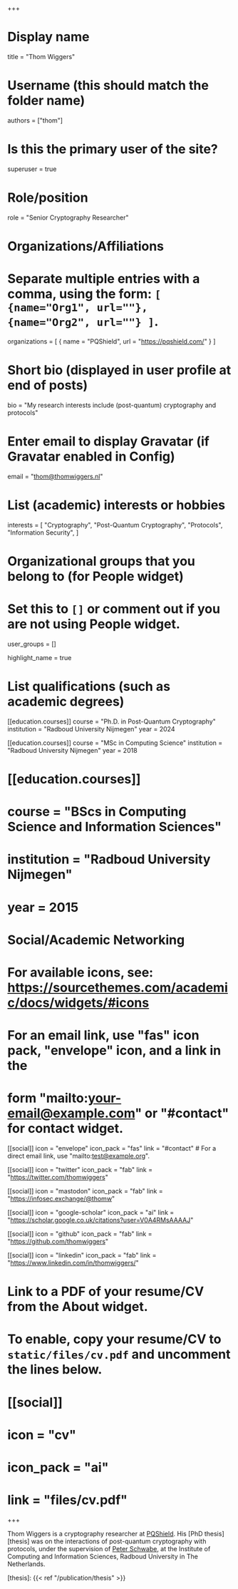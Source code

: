 +++
# Display name
title = "Thom Wiggers"

# Username (this should match the folder name)
authors = ["thom"]

# Is this the primary user of the site?
superuser = true

# Role/position
role = "Senior Cryptography Researcher"

# Organizations/Affiliations
#   Separate multiple entries with a comma, using the form: `[ {name="Org1", url=""}, {name="Org2", url=""} ]`.
organizations = [ { name = "PQShield", url = "https://pqshield.com/" } ]

# Short bio (displayed in user profile at end of posts)
bio = "My research interests include (post-quantum) cryptography and protocols"

# Enter email to display Gravatar (if Gravatar enabled in Config)
email = "thom@thomwiggers.nl"

# List (academic) interests or hobbies
interests = [
  "Cryptography",
  "Post-Quantum Cryptography",
  "Protocols",
  "Information Security",
]

# Organizational groups that you belong to (for People widget)
#   Set this to `[]` or comment out if you are not using People widget.
user_groups = []

highlight_name = true

# List qualifications (such as academic degrees)
[[education.courses]]
  course = "Ph.D. in Post-Quantum Cryptography"
  institution = "Radboud University Nijmegen"
  year = 2024

[[education.courses]]
  course = "MSc in Computing Science"
  institution = "Radboud University Nijmegen"
  year = 2018

# [[education.courses]]
#   course = "BScs in Computing Science and Information Sciences"
#   institution = "Radboud University Nijmegen"
#   year = 2015

# Social/Academic Networking
# For available icons, see: https://sourcethemes.com/academic/docs/widgets/#icons
#   For an email link, use "fas" icon pack, "envelope" icon, and a link in the
#   form "mailto:your-email@example.com" or "#contact" for contact widget.

[[social]]
  icon = "envelope"
  icon_pack = "fas"
  link = "#contact"  # For a direct email link, use "mailto:test@example.org".

[[social]]
  icon = "twitter"
  icon_pack = "fab"
  link = "https://twitter.com/thomwiggers"

[[social]]
  icon = "mastodon"
  icon_pack = "fab"
  link = "https://infosec.exchange/@thomw"

[[social]]
  icon = "google-scholar"
  icon_pack = "ai"
  link = "https://scholar.google.co.uk/citations?user=V0A4RMsAAAAJ"

[[social]]
  icon = "github"
  icon_pack = "fab"
  link = "https://github.com/thomwiggers"

[[social]]
  icon = "linkedin"
  icon_pack = "fab"
  link = "https://www.linkedin.com/in/thomwiggers/"

# Link to a PDF of your resume/CV from the About widget.
# To enable, copy your resume/CV to `static/files/cv.pdf` and uncomment the lines below.
# [[social]]
#   icon = "cv"
#   icon_pack = "ai"
#   link = "files/cv.pdf"


+++

Thom Wiggers is a cryptography researcher at [PQShield](https://pqshield.com).
His [PhD thesis][thesis] was on the interactions of post-quantum cryptography with protocols, under the supervision of [Peter Schwabe][cryptojedi], at the Institute of Computing and Information Sciences, Radboud University in The Netherlands.

[cryptojedi]: https://cryptojedi.org/peter/
[thesis]: {{< ref "/publication/thesis" >}}
